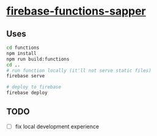 # [firebase-functions-sapper](https://project-fusion-sapper.firebaseapp.com/)

## Uses

```sh
cd functions
npm install
npm run build:functions
cd ..
# run function locally (it'll not serve static files)
firebase serve

# deploy to firebase
firebase deploy
```


## TODO
* [ ] fix local development experience

